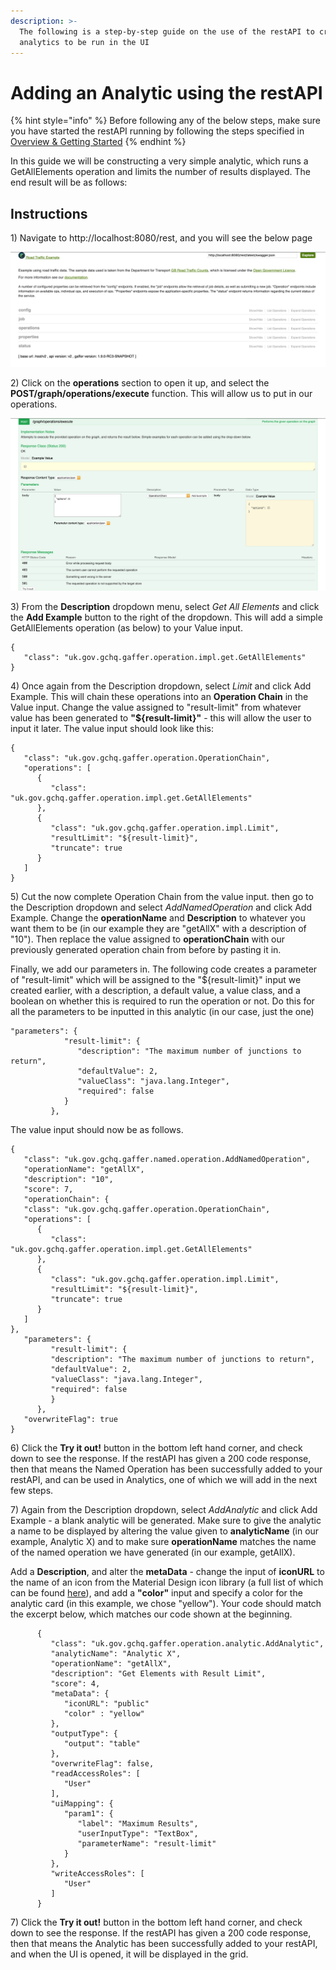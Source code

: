 ```yaml
---
description: >-
  The following is a step-by-step guide on the use of the restAPI to create
  analytics to be run in the UI
---
```


# Adding an Analytic using the restAPI

{% hint style="info" %}
Before following any of the below steps, make sure you have started the restAPI running by following the steps specified in [Overview & Getting Started](./#running-the-rest-api)
{% endhint %}

In this guide we will be constructing a very simple analytic, which runs a GetAllElements operation and limits the number of results displayed. The end result will be as follows:

## Instructions

1\) Navigate to http://localhost:8080/rest, and you will see the below page

![](.gitbook/assets/screenshot-2019-05-10-at-11.31.58.png)

2\) Click on the **operations** section to open it up, and select the **POST/graph/operations/execute** function. This will allow us to put in our operations.

![](.gitbook/assets/screenshot-2019-05-10-at-11.37.33.png)

3\) From the **Description** dropdown menu, select _Get All Elements_ and click the **Add Example** button to the right of the dropdown. This will add a simple GetAllElements operation \(as below\) to your Value input.

```text
{
   "class": "uk.gov.gchq.gaffer.operation.impl.get.GetAllElements"
}
```

4\) Once again from the Description dropdown, select _Limit_ and click Add Example. This will chain these operations into an **Operation Chain** in the Value input. Change the value assigned to "result-limit" from whatever value has been generated to **"\${result-limit}"** - this will allow the user to input it later. The value input should look like this:

```text
{
   "class": "uk.gov.gchq.gaffer.operation.OperationChain",
   "operations": [
      {
         "class": "uk.gov.gchq.gaffer.operation.impl.get.GetAllElements"
      },
      {
         "class": "uk.gov.gchq.gaffer.operation.impl.Limit",
         "resultLimit": "${result-limit}",
         "truncate": true
      }
   ]
}
```

5\) Cut the now complete Operation Chain from the value input. then go to the Description dropdown and select _AddNamedOperation_ and click Add Example. Change the **operationName** and **Description** to whatever you want them to be \(in our example they are "getAllX" with a description of "10"\). Then replace the value assigned to **operationChain** with our previously generated operation chain from before by pasting it in.

Finally, we add our parameters in. The following code creates a parameter of "result-limit" which will be assigned to the "\${result-limit}" input we created earlier, with a description, a default value, a value class, and a boolean on whether this is required to run the operation or not. Do this for all the parameters to be inputted in this analytic \(in our case, just the one\)

```text
"parameters": {
            "result-limit": {
               "description": "The maximum number of junctions to return",
               "defaultValue": 2,
               "valueClass": "java.lang.Integer",
               "required": false
            }
         },
```

The value input should now be as follows.

```text
{
   "class": "uk.gov.gchq.gaffer.named.operation.AddNamedOperation",
   "operationName": "getAllX",
   "description": "10",
   "score": 7,
   "operationChain": {
   "class": "uk.gov.gchq.gaffer.operation.OperationChain",
   "operations": [
      {
         "class": "uk.gov.gchq.gaffer.operation.impl.get.GetAllElements"
      },
      {
         "class": "uk.gov.gchq.gaffer.operation.impl.Limit",
         "resultLimit": "${result-limit}",
         "truncate": true
      }
   ]
},
   "parameters": {
         "result-limit": {
         "description": "The maximum number of junctions to return",
         "defaultValue": 2,
         "valueClass": "java.lang.Integer",
         "required": false
         }
      },
   "overwriteFlag": true
}
```

6\) Click the **Try it out!** button in the bottom left hand corner, and check down to see the response. If the restAPI has given a 200 code response, then that means the Named Operation has been successfully added to your restAPI, and can be used in Analytics, one of which we will add in the next few steps.

7\) Again from the Description dropdown, select _AddAnalytic_ and click Add Example - a blank analytic will be generated. Make sure to give the analytic a name to be displayed by altering the value given to **analyticName** \(in our example, Analytic X\) and to make sure **operationName** matches the name of the named operation we have generated \(in our example, getAllX\).

Add a **Description**, and alter the **metaData** - change the input of **iconURL** to the name of an icon from the Material Design icon library \(a full list of which can be found [here](https://material.io/tools/icons/)\), and add a **"color"** input and specify a color for the analytic card \(in this example, we chose "yellow"\). Your code should match the excerpt below, which matches our code shown at the beginning.

```text
      {
         "class": "uk.gov.gchq.gaffer.operation.analytic.AddAnalytic",
         "analyticName": "Analytic X",
         "operationName": "getAllX",
         "description": "Get Elements with Result Limit",
         "score": 4,
         "metaData": {
            "iconURL": "public"
            "color" : "yellow"
         },
         "outputType": {
            "output": "table"
         },
         "overwriteFlag": false,
         "readAccessRoles": [
            "User"
         ],
         "uiMapping": {
            "param1": {
               "label": "Maximum Results",
               "userInputType": "TextBox",
               "parameterName": "result-limit"
            }
         },
         "writeAccessRoles": [
            "User"
         ]
      }
```

7\) Click the **Try it out!** button in the bottom left hand corner, and check down to see the response. If the restAPI has given a 200 code response, then that means the Analytic has been successfully added to your restAPI, and when the UI is opened, it will be displayed in the grid.
